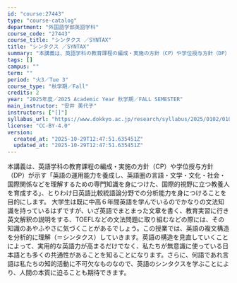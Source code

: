 ```yaml
---
id: "course:27443"
type: "course-catalog"
department: "外国語学部英語学科"
course_code: "27443"
course_title: "シンタクス ／SYNTAX"
title: "シンタクス ／SYNTAX"
summary: "本講義は、英語学科の教育課程の編成・実施の方針（CP）や学位授与方針（DP）が示す「英語の運用能力を養成し、英語圏の言語・文学・文化・社会・国際関係などを理解するための専門知識を身につけた、国際的視野に立つ教養人を育成する」、とりわけ日英語…"
tags: []
campus: ""
term: ""
period: "火3／Tue 3"
course_type: "秋学期／Fall"
credits: 2
year: "2025年度／2025 Academic Year 秋学期／FALL SEMESTER"
main_instructor: "安井 美代子"
instructors: ["[]"]
syllabus_url: "https://www.dokkyo.ac.jp/research/syllabus/2025/0102/0102_27443_ja_JP.html"
license: "CC-BY-4.0"
version:
  created_at: "2025-10-29T12:47:51.635451Z"
  updated_at: "2025-10-29T12:47:51.635451Z"
---
```

本講義は、英語学科の教育課程の編成・実施の方針（CP）や学位授与方針（DP）が示す「英語の運用能力を養成し、英語圏の言語・文学・文化・社会・国際関係などを理解するための専門知識を身につけた、国際的視野に立つ教養人を育成する」、とりわけ日英語比較統語論分野での分析能力を身につけることを目的にします。 大学生は既に中高６年間英語を学んでいるのでかなりの文法知識を持っているはずですが、いざ英語でまとまった文章を書く、教育実習に行き英文解釈の説明をする、TOEFLなどの文法問題に取り組むなどの際には、その知識のあやふやさに気づくことがあるでしょう。この授業では、英語の複文構造を分析的に理解（＝シンタクス）していきます。英語の構造を見直していくことによって、実用的な英語力が高まるだけでなく、私たちが無意識に使っている日本語とも多くの共通性があることを知ることになります。さらに、何語であれ言語は私たちの知的活動に不可欠なものなので、英語のシンタクスを学ぶことにより、人間の本質に迫ることも期待できます。
